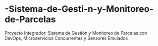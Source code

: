 # -Sistema-de-Gesti-n-y-Monitoreo-de-Parcelas
Proyecto Integrador: Sistema de Gestión y Monitoreo de Parcelas con DevOps, Microservicios Concurrentes y Sensores Emulados
